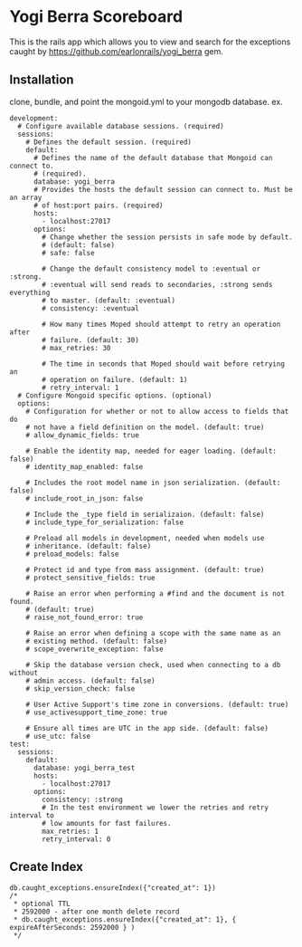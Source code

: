Yogi Berra Scoreboard
=====================
This is the rails app which allows you to view and search
for the exceptions caught by https://github.com/earlonrails/yogi_berra gem.

Installation
------------

clone, bundle, and point the mongoid.yml to your mongodb database. ex.

    development:
      # Configure available database sessions. (required)
      sessions:
        # Defines the default session. (required)
        default:
          # Defines the name of the default database that Mongoid can connect to.
          # (required).
          database: yogi_berra
          # Provides the hosts the default session can connect to. Must be an array
          # of host:port pairs. (required)
          hosts:
            - localhost:27017
          options:
            # Change whether the session persists in safe mode by default.
            # (default: false)
            # safe: false

            # Change the default consistency model to :eventual or :strong.
            # :eventual will send reads to secondaries, :strong sends everything
            # to master. (default: :eventual)
            # consistency: :eventual

            # How many times Moped should attempt to retry an operation after
            # failure. (default: 30)
            # max_retries: 30

            # The time in seconds that Moped should wait before retrying an
            # operation on failure. (default: 1)
            # retry_interval: 1
      # Configure Mongoid specific options. (optional)
      options:
        # Configuration for whether or not to allow access to fields that do
        # not have a field definition on the model. (default: true)
        # allow_dynamic_fields: true

        # Enable the identity map, needed for eager loading. (default: false)
        # identity_map_enabled: false

        # Includes the root model name in json serialization. (default: false)
        # include_root_in_json: false

        # Include the _type field in serializaion. (default: false)
        # include_type_for_serialization: false

        # Preload all models in development, needed when models use
        # inheritance. (default: false)
        # preload_models: false

        # Protect id and type from mass assignment. (default: true)
        # protect_sensitive_fields: true

        # Raise an error when performing a #find and the document is not found.
        # (default: true)
        # raise_not_found_error: true

        # Raise an error when defining a scope with the same name as an
        # existing method. (default: false)
        # scope_overwrite_exception: false

        # Skip the database version check, used when connecting to a db without
        # admin access. (default: false)
        # skip_version_check: false

        # User Active Support's time zone in conversions. (default: true)
        # use_activesupport_time_zone: true

        # Ensure all times are UTC in the app side. (default: false)
        # use_utc: false
    test:
      sessions:
        default:
          database: yogi_berra_test
          hosts:
            - localhost:27017
          options:
            consistency: :strong
            # In the test environment we lower the retries and retry interval to
            # low amounts for fast failures.
            max_retries: 1
            retry_interval: 0


Create Index
------------

    db.caught_exceptions.ensureIndex({"created_at": 1})
    /*
     * optional TTL
     * 2592000 - after one month delete record
     * db.caught_exceptions.ensureIndex({"created_at": 1}, { expireAfterSeconds: 2592000 } )
     */
